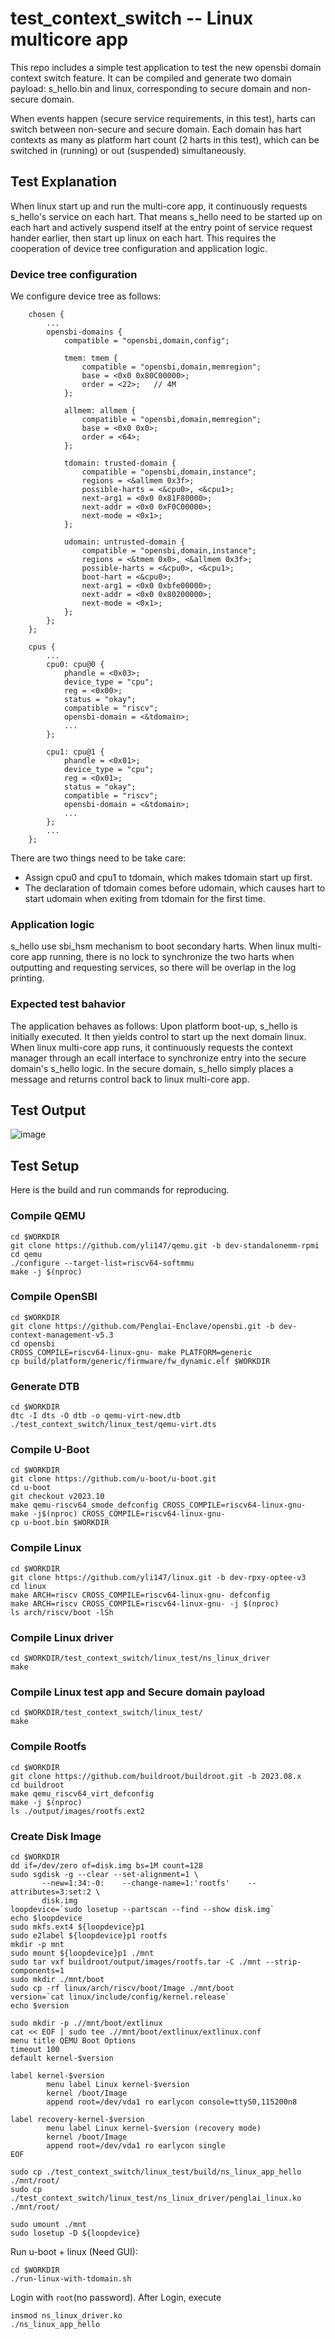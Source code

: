 # test_context_switch -- Linux multicore app

This repo includes a simple test application to test the new opensbi domain
context switch feature. It can be compiled and generate two domain payload:
s_hello.bin and linux, corresponding to secure domain and non-secure
domain.

When events happen (secure service requirements, in this test), harts can
switch between non-secure and secure domain. Each domain has hart contexts
as many as platform hart count (2 harts in this test), which can be switched
in (running) or out (suspended) simultaneously.

## Test Explanation

When linux start up and run the multi-core app, it continuously requests s_hello's service on each
hart. That means s_hello need to be started up on each hart and actively
suspend itself at the entry point of service request hander earlier, then
start up linux on each hart. This requires the cooperation of device tree
configuration and application logic.

### Device tree configuration

We configure device tree as follows:

```
	chosen {
		...
		opensbi-domains {
			compatible = "opensbi,domain,config";

			tmem: tmem {
				compatible = "opensbi,domain,memregion";
				base = <0x0 0x80C00000>;
				order = <22>;   // 4M
			};

			allmem: allmem {
				compatible = "opensbi,domain,memregion";
				base = <0x0 0x0>;
				order = <64>;
			};

			tdomain: trusted-domain {
				compatible = "opensbi,domain,instance";
				regions = <&allmem 0x3f>;
				possible-harts = <&cpu0>, <&cpu1>;
				next-arg1 = <0x0 0x81F80000>;
				next-addr = <0x0 0xF0C00000>;
				next-mode = <0x1>;
			};

			udomain: untrusted-domain {
				compatible = "opensbi,domain,instance";
				regions = <&tmem 0x0>, <&allmem 0x3f>;
				possible-harts = <&cpu0>, <&cpu1>;
                boot-hart = <&cpu0>;
				next-arg1 = <0x0 0xbfe00000>;
				next-addr = <0x0 0x80200000>;
				next-mode = <0x1>;
			};
		};
	};

	cpus {
        ...
		cpu0: cpu@0 {
			phandle = <0x03>;
			device_type = "cpu";
			reg = <0x00>;
			status = "okay";
			compatible = "riscv";
			opensbi-domain = <&tdomain>;
            ...
		};

		cpu1: cpu@1 {
			phandle = <0x01>;
			device_type = "cpu";
			reg = <0x01>;
			status = "okay";
			compatible = "riscv";
			opensbi-domain = <&tdomain>;
            ...
		};
        ...
    };
```

There are two things need to be take care:
- Assign cpu0 and cpu1 to tdomain, which makes tdomain start up first.
- The declaration of tdomain comes before udomain, which causes hart to start udomain when exiting from tdomain for the first time.

### Application logic

s_hello use sbi_hsm mechanism to boot secondary harts.
When linux multi-core app running, there is no lock to synchronize the two harts when outputting and requesting services, so there will be overlap in the log printing.

### Expected test bahavior

The application behaves as follows: Upon platform boot-up, s_hello is
initially executed. It then yields control to start up the next domain
linux. When linux multi-core app runs, it continuously requests the context manager
through an ecall interface to synchronize entry into the secure domain's
s_hello logic. In the secure domain, s_hello simply places a message and
returns control back to linux multi-core app.

## Test Output

![image](https://github.com/Shang-QY/test_context_switch/assets/55442231/bf18d960-b4c4-490a-8643-7a8dea3ca354)

## Test Setup

Here is the build and run commands for reproducing.

### Compile QEMU
```
cd $WORKDIR
git clone https://github.com/yli147/qemu.git -b dev-standalonemm-rpmi
cd qemu
./configure --target-list=riscv64-softmmu
make -j $(nproc)
```

### Compile OpenSBI
```
cd $WORKDIR
git clone https://github.com/Penglai-Enclave/opensbi.git -b dev-context-management-v5.3
cd opensbi
CROSS_COMPILE=riscv64-linux-gnu- make PLATFORM=generic
cp build/platform/generic/firmware/fw_dynamic.elf $WORKDIR
```

### Generate DTB
```
cd $WORKDIR
dtc -I dts -O dtb -o qemu-virt-new.dtb ./test_context_switch/linux_test/qemu-virt.dts
```

### Compile U-Boot
```
cd $WORKDIR
git clone https://github.com/u-boot/u-boot.git
cd u-boot
git checkout v2023.10
make qemu-riscv64_smode_defconfig CROSS_COMPILE=riscv64-linux-gnu-
make -j$(nproc) CROSS_COMPILE=riscv64-linux-gnu-
cp u-boot.bin $WORKDIR
```

### Compile Linux
```
cd $WORKDIR
git clone https://github.com/yli147/linux.git -b dev-rpxy-optee-v3
cd linux
make ARCH=riscv CROSS_COMPILE=riscv64-linux-gnu- defconfig
make ARCH=riscv CROSS_COMPILE=riscv64-linux-gnu- -j $(nproc)
ls arch/riscv/boot -lSh
```

### Compile Linux driver
```
cd $WORKDIR/test_context_switch/linux_test/ns_linux_driver
make
```

### Compile Linux test app and Secure domain payload
```
cd $WORKDIR/test_context_switch/linux_test/
make
```

### Compile Rootfs
```
cd $WORKDIR
git clone https://github.com/buildroot/buildroot.git -b 2023.08.x
cd buildroot
make qemu_riscv64_virt_defconfig
make -j $(nproc)
ls ./output/images/rootfs.ext2
```

### Create Disk Image
```
cd $WORKDIR
dd if=/dev/zero of=disk.img bs=1M count=128
sudo sgdisk -g --clear --set-alignment=1 \
       --new=1:34:-0:    --change-name=1:'rootfs'    --attributes=3:set:2 \
	   disk.img
loopdevice=`sudo losetup --partscan --find --show disk.img`
echo $loopdevice
sudo mkfs.ext4 ${loopdevice}p1
sudo e2label ${loopdevice}p1 rootfs
mkdir -p mnt
sudo mount ${loopdevice}p1 ./mnt
sudo tar vxf buildroot/output/images/rootfs.tar -C ./mnt --strip-components=1
sudo mkdir ./mnt/boot
sudo cp -rf linux/arch/riscv/boot/Image ./mnt/boot
version=`cat linux/include/config/kernel.release`
echo $version

sudo mkdir -p .//mnt/boot/extlinux
cat << EOF | sudo tee .//mnt/boot/extlinux/extlinux.conf
menu title QEMU Boot Options
timeout 100
default kernel-$version

label kernel-$version
        menu label Linux kernel-$version
        kernel /boot/Image
        append root=/dev/vda1 ro earlycon console=ttyS0,115200n8

label recovery-kernel-$version
        menu label Linux kernel-$version (recovery mode)
        kernel /boot/Image
        append root=/dev/vda1 ro earlycon single
EOF

sudo cp ./test_context_switch/linux_test/build/ns_linux_app_hello ./mnt/root/
sudo cp ./test_context_switch/linux_test/ns_linux_driver/penglai_linux.ko ./mnt/root/

sudo umount ./mnt
sudo losetup -D ${loopdevice}
```

Run u-boot + linux (Need GUI):
```
cd $WORKDIR
./run-linux-with-tdomain.sh
```

Login with `root`(no password). After Login, execute 
```
insmod ns_linux_driver.ko
./ns_linux_app_hello
```
